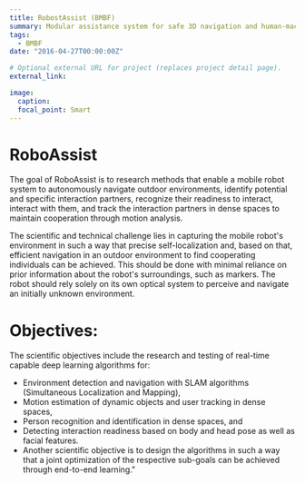 ```yaml
---
title: RobostAssist (BMBF)
summary: Modular assistance system for safe 3D navigation and human-machine interaction of autonomous mobile robots in indoor and outdoor applications.
tags:
  - BMBF
date: "2016-04-27T00:00:00Z"

# Optional external URL for project (replaces project detail page).
external_link: 

image:
  caption: 
  focal_point: Smart
---
```

# RoboAssist 

The goal of RoboAssist is to research methods that enable a mobile robot system to autonomously navigate outdoor environments, identify potential and specific interaction partners, recognize their readiness to interact, interact with them, and track the interaction partners in dense spaces to maintain cooperation through motion analysis.

The scientific and technical challenge lies in capturing the mobile robot's environment in such a way that precise self-localization and, based on that, efficient navigation in an outdoor environment to find cooperating individuals can be achieved. This should be done with minimal reliance on prior information about the robot's surroundings, such as markers. The robot should rely solely on its own optical system to perceive and navigate an initially unknown environment.

# Objectives:

The scientific objectives include the research and testing of real-time capable deep learning algorithms for:

- Environment detection and navigation with SLAM algorithms (Simultaneous Localization and Mapping),
- Motion estimation of dynamic objects and user tracking in dense spaces,
- Person recognition and identification in dense spaces, and
- Detecting interaction readiness based on body and head pose as well as facial features.
- Another scientific objective is to design the algorithms in such a way that a joint optimization of the respective sub-goals can be achieved through end-to-end learning."
